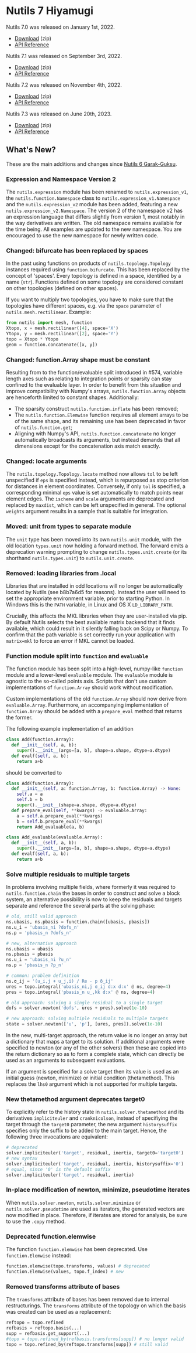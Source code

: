 # Nutils 7 Hiyamugi

Nutils 7.0 was released on January 1st, 2022.
- [Download](https://github.com/evalf/nutils/archive/refs/tags/v7.0.zip) (zip)
- [API Reference](http://docs.nutils.org/en/v7.0/)

Nutils 7.1 was released on September 3rd, 2022.
- [Download](https://github.com/evalf/nutils/archive/refs/tags/v7.1.zip) (zip)
- [API Reference](http://docs.nutils.org/en/v7.1/)

Nutils 7.2 was released on November 4th, 2022.
- [Download](https://github.com/evalf/nutils/archive/refs/tags/v7.2.zip) (zip)
- [API Reference](http://docs.nutils.org/en/v7.2/)

Nutils 7.3 was released on June 20th, 2023.
- [Download](https://github.com/evalf/nutils/archive/refs/tags/v7.3.zip) (zip)
- [API Reference](http://docs.nutils.org/en/v7.3/)

## What's New?

These are the main additions and changes since [Nutils 6
Garak-Guksu](release-6.md).

### Expression and Namespace Version 2

The `nutils.expression` module has been renamed to `nutils.expression_v1`, the
`nutils.function.Namespace` class to `nutils.expression_v1.Namespace` and the
`nutils.expression_v2` module has been added, featuring a new
`nutils.expression_v2.Namespace`. The version 2 of the namespace v2 has an
expression language that differs slightly from version 1, most notably in the
way derivatives are written. The old namespace remains available for the time
being. All examples are updated to the new namespace. You are encouraged to use
the new namespace for newly written code.

### Changed: bifurcate has been replaced by spaces

In the past using functions on products of `nutils.topology.Topology` instances
required using `function.bifurcate`. This has been replaced by the concept of
'spaces'. Every topology is defined in a space, identified by a name (`str`).
Functions defined on some topology are considered constant on other topologies
(defined on other spaces).

If you want to multiply two topologies, you have to make sure that the
topologies have different spaces, e.g. via the `space` parameter of
`nutils.mesh.rectilinear`. Example:

```python
from nutils import mesh, function
Xtopo, x = mesh.rectilinear([4], space='X')
Ytopo, y = mesh.rectilinear([2], space='Y')
topo = Xtopo * Ytopo
geom = function.concatenate([x, y])
```

### Changed: function.Array shape must be constant

Resulting from to the function/evaluable split introduced in #574, variable
length axes such as relating to integration points or sparsity can stay
confined to the evaluable layer. In order to benefit from this situation and
improve compatibility with Numpy's arrays, `nutils.function.Array` objects are
henceforth limited to constant shapes. Additionally:

- The sparsity construct `nutils.function.inflate` has been removed;
- The `nutils.function.Elemwise` function requires all element arrays to be of
  the same shape, and its remaining use has been deprecated in favor of
  `nutils.function.get`;
- Aligning with Numpy's API, `nutils.function.concatenate` no longer
  automatically broadcasts its arguments, but instead demands that all
  dimensions except for the concatenation axis match exactly.

### Changed: locate arguments

The `nutils.topology.Topology.locate` method now allows `tol` to be left
unspecified if `eps` is specified instead, which is repurposed as stop
criterion for distances in element coordinates. Conversely, if only `tol` is
specified, a corresponding minimal `eps` value is set automatically to match
points near element edges. The `ischeme` and `scale` arguments are deprecated
and replaced by `maxdist`, which can be left unspecified in general. The
optional `weights` argument results in a sample that is suitable for
integration.

### Moved: unit from types to separate module

The `unit` type has been moved into its own `nutils.unit` module, with the old
location `types.unit` now holding a forward method. The forward emits a
deprecation warning prompting to change `nutils.types.unit.create` (or its
shorthand `nutils.types.unit`) to `nutils.unit.create`.

### Removed: loading libraries from .local

Libraries that are installed in odd locations will no longer be automatically
located by Nutils (see b8b7a6d5 for reasons). Instead the user will need to set
the appropriate environment variable, prior to starting Python. In Windows this
is the `PATH` variable, in Linux and OS X `LD_LIBRARY_PATH`.

Crucially, this affects the MKL libraries when they are user-installed via pip.
By default Nutils selects the best available matrix backend that it finds
available, which could result in it silently falling back on Scipy or Numpy. To
confirm that the path variable is set correctly run your application with
`matrix=mkl` to force an error if MKL cannot be loaded.

### Function module split into `function` and `evaluable`

The function module has been split into a high-level, numpy-like `function`
module and a lower-level `evaluable` module. The `evaluable` module is agnostic
to the so-called points axis. Scripts that don't use custom implementations of
`function.Array` should work without modification.

Custom implementations of the old `function.Array` should now derive from
`evaluable.Array`. Furthermore, an accompanying implementation of
`function.Array` should be added with a `prepare_eval` method that returns the
former.

The following example implementation of an addition

```python
class Add(function.Array):
  def __init__(self, a, b):
    super().__init__(args=[a, b], shape=a.shape, dtype=a.dtype)
  def evalf(self, a, b):
    return a+b
```

should be converted to

```python
class Add(function.Array):
  def __init__(self, a: function.Array, b: function.Array) -> None:
    self.a = a
    self.b = b
    super().__init__(shape=a.shape, dtype=a.dtype)
  def prepare_eval(self, **kwargs) -> evaluable.Array:
    a = self.a.prepare_eval(**kwargs)
    b = self.b.prepare_eval(**kwargs)
    return Add_evaluable(a, b)

class Add_evaluable(evaluable.Array):
  def __init__(self, a, b):
    super().__init__(args=[a, b], shape=a.shape, dtype=a.dtype)
  def evalf(self, a, b):
    return a+b
```

### Solve multiple residuals to multiple targets

In problems involving multiple fields, where formerly it was required to
`nutils.function.chain` the bases in order to construct and solve a block
system, an alternative possibility is now to keep the residuals and targets
separate and reference the several parts at the solving phase:

```python
# old, still valid approach
ns.ubasis, ns.pbasis = function.chain([ubasis, pbasis])
ns.u_i = 'ubasis_ni ?dofs_n'
ns.p = 'pbasis_n ?dofs_n'

# new, alternative approach
ns.ubasis = ubasis
ns.pbasis = pbasis
ns.u_i = 'ubasis_ni ?u_n'
ns.p = 'pbasis_n ?p_n'

# common: problem definition
ns.σ_ij = '(u_i,j + u_j,i) / Re - p δ_ij'
ures = topo.integral('ubasis_ni,j σ_ij d:x d:x' @ ns, degree=4)
pres = topo.integral('pbasis_n u_,kk d:x' @ ns, degree=4)

# old approach: solving a single residual to a single target
dofs = solver.newton('dofs', ures + pres).solve(1e-10)

# new approach: solving multiple residuals to multiple targets
state = solver.newton(['u', 'p'], [ures, pres]).solve(1e-10)
```

In the new, multi-target approach, the return value is no longer an array but a
dictionary that maps a target to its solution. If additional arguments were
specified to newton (or any of the other solvers) then these are copied into
the return dictionary so as to form a complete state, which can directly be
used as an arguments to subsequent evaluations.

If an argument is specified for a solve target then its value is used as an
initial guess (newton, minimize) or initial condition (thetamethod). This
replaces the `lhs0` argument which is not supported for multiple targets.

### New thetamethod argument deprecates target0

To explicitly refer to the history state in `nutils.solver.thetamethod` and its
derivatives `impliciteuler` and `cranknicolson`, instead of specifiying the
target through the `target0` parameter, the new argument `historysuffix`
specifies only the suffix to be added to the main target. Hence, the following
three invocations are equivalent:

```python
# deprecated
solver.impliciteuler('target', residual, inertia, target0='target0')
# new syntax
solver.impliciteuler('target', residual, inertia, historysuffix='0')
# equal, since '0' is the default suffix
solver.impliciteuler('target', residual, inertia)
```

### In-place modification of newton, minimize, pseudotime iterates

When `nutils.solver.newton`, `nutils.solver.minimize` or
`nutils.solver.pseudotime` are used as iterators, the generated vectors are now
modified in place. Therefore, if iterates are stored for analysis, be sure to
use the `.copy` method.

### Deprecated function.elemwise

The function `function.elemwise` has been deprecated. Use `function.Elemwise`
instead:

```python
function.elemwise(topo.transforms, values) # deprecated
function.Elemwise(values, topo.f_index) # new
```

### Removed transforms attribute of bases

The `transforms` attribute of bases has been removed due to internal
restructurings. The `transforms` attribute of the topology on which the
basis was created can be used as a replacement:

```python
reftopo = topo.refined
refbasis = reftopo.basis(...)
supp = refbasis.get_support(...)
#topo = topo.refined_by(refbasis.transforms[supp]) # no longer valid
topo = topo.refined_by(reftopo.transforms[supp]) # still valid
```
